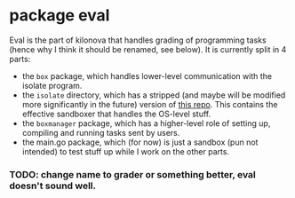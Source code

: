 # package eval

Eval is the part of kilonova that handles grading of programming tasks (hence why I think it should be renamed, see below). It is currently split in 4 parts:

-   the `box` package, which handles lower-level communication with the isolate program.
-   the `isolate` directory, which has a stripped (and maybe will be modified more significantly in the future) version of [this repo](https://github.com/ioi/isolate). This contains the effective sandboxer that handles the OS-level stuff.
-   the `boxmanager` package, which has a higher-level role of setting up, compiling and running tasks sent by users.
-   the main.go package, which (for now) is just a sandbox (pun not intended) to test stuff up while I work on the other parts.

### TODO: change name to grader or something better, eval doesn't sound well.
